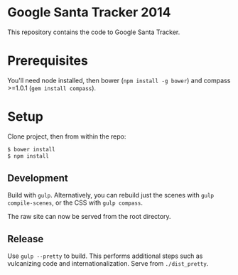 Google Santa Tracker 2014
============

This repository contains the code to Google Santa Tracker.

# Prerequisites

You'll need node installed, then bower (`npm install -g bower`) and compass >=1.0.1 (`gem install compass`).

# Setup

Clone project, then from within the repo:

```bash
$ bower install
$ npm install
```

## Development

Build with `gulp`. Alternatively, you can rebuild just the scenes with `gulp compile-scenes`, or the CSS with `gulp compass`.

The raw site can now be served from the root directory.

## Release

Use `gulp --pretty` to build. This performs additional steps such as vulcanizing code and internationalization. Serve from `./dist_pretty`.
